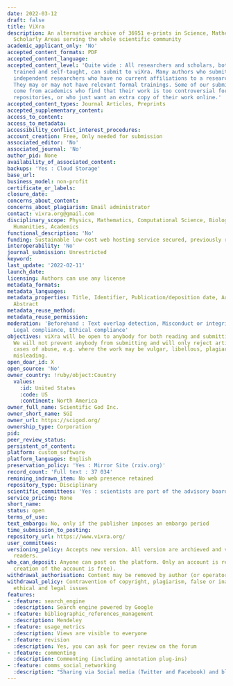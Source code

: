 ```yaml
---
date: 2022-03-12
draft: false
title: ViXra
description: An alternative archive of 36951 e-prints in Science, Mathematics & Other
  Scholarly Areas serving the whole scientific community
academic_applicant_only: 'No'
accepted_content_formats: PDF
accepted_content_language:
accepted_content_level: 'Quite wide : All researchers and scholars, both formally
  trained and self-taught, can submit to viXra. Many authors who submit to viXra are
  independent researchers who have no current affiliations to a research institution.
  They may or may not have relevant formal trainings. Some of our submissions also
  come from academics who find that their work is too controversial for the mainstream
  repositories, or who just want an extra copy of their work online.'
accepted_content_types: Journal Articles, Preprints
accepted_supplementary_content:
access_to_content:
access_to_metadata:
accessibility_conflict_interest_procedures:
account_creation: Free, Only needed for submission
associated_editor: 'No'
associated_journal: 'No'
author_pid: None
availability_of_associated_content:
backups: 'Yes : Cloud Storage'
base_url:
business_model: non-profit
certificate_or_labels:
closure_date:
concerns_about_content:
concerns_about_plagiarism: Email administrator
contact: vixra.org@gmail.com
disciplinary_scope: Physics, Mathematics, Computational Science, Biology, Chemistry,
  Humanities, Academics
functional_description: 'No'
funding: Sustainable low-cost web hosting service secured, previously run on donations
interoperability: 'No'
journal_submission: Unrestricted
keyword:
last_update: '2022-02-11'
launch_date:
licensing: Authors can use any license
metadata_formats:
metadata_languages:
metadata_properties: Title, Identifier, Publication/deposition date, Author name(s),
  Abstract
metadata_reuse_method:
metadata_reuse_permission:
moderation: 'Beforehand : Text overlap detection, Misconduct or integrity checks,
  Legal compliance, Ethical compliance'
objectives: viXra will be open to anybody for both reading and submitting articles.
  We will not prevent anybody from submitting and will only reject articles in extreme
  cases of abuse, e.g. where the work may be vulgar, libellous, plagiaristic or dangerously
  misleading.
open_doar_id: X
open_source: 'No'
owner_country: !ruby/object:Country
  values:
    :id: United States
    :code: US
    :continent: North America
owner_full_name: Scientific God Inc.
owner_short_name: SGI
owner_url: https://scigod.org/
ownership_type: Corporation
pid:
peer_review_status:
persistent_of_content:
platform: custom_software
platform_languages: English
preservation_policy: 'Yes : Mirror Site (rxiv.org)'
record_count: 'Full text : 37 034'
remining_indrawn_item: No web presence retained
repository_type: Disciplinary
scientific_committees: 'Yes : scientists are part of the advisory board'
service_pricing: None
short_name:
status: open
terms_of_use:
text_embargo: No, only if the publisher imposes an embargo period
time_submission_to_posting:
repository_url: https://www.vixra.org/
user_committees:
versioning_policy: Accepts new version. All version are archieved and visible for
  readers.
who_can_deposit: Anyone can post on the platform. Only an account is required ( The
  creation of the account is free).
withdrawal_authorisation: Content may be removed by author (or operator/owner)
withdrawal_policy: Contravention of copyright, plagiarism, false or inaccurate content,
  ethical and legal issues
features:
- :feature: search_engine
  :description: Search engine powered by Google
- :feature: bibliographic_references_management
  :description: Mendeley
- :feature: usage_metrics
  :description: Views are visible to everyone
- :feature: revision
  :description: Yes, you can ask for peer review on the forum
- :feature: commenting
  :description: Commenting (including annotation plug-ins)
- :feature: comms_social_networking
  :description: "Sharing via Social media (Twitter and Facebook) and blog \L\Lhttps://www.facebook.com/viXraorg-186033568941/"
---
```



